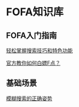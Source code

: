 
# FOFA知识库

## FOFA入门指南
[轻松掌握搜索技巧和特色功能](https://github.com/FofaInfo/Awesome-FOFA/blob/main/Get%20Started%20with%20FOFA/FOF%E5%85%A5%E9%97%A8%E6%8C%87%E5%8D%97_ZH/%E8%BD%BB%E6%9D%BE%E6%8E%8C%E6%8F%A1%E6%90%9C%E7%B4%A2%E6%8A%80%E5%B7%A7%E5%92%8C%E7%89%B9%E8%89%B2%E5%8A%9F%E8%83%BD.md)

[官方教你如何白嫖F点？](https://github.com/FofaInfo/Awesome-FOFA/blob/main/Get%20Started%20with%20FOFA/FOF%E5%85%A5%E9%97%A8%E6%8C%87%E5%8D%97_ZH/%E5%AE%98%E6%96%B9%E6%95%99%E4%BD%A0%E7%99%BD%E5%AB%96F%E7%82%B9%EF%BC%9F.md)


## 基础场景
[模糊搜索的正确姿势](https://github.com/FofaInfo/Awesome-FOFA/blob/main/Basic%20scenario/Basic%20scenario_ZH/FOFA%E6%A8%A1%E7%B3%8A%E6%90%9C%E7%B4%A2%E7%9A%84%E6%AD%A3%E7%A1%AE%E5%A7%BF%E5%8A%BF.md)
<br>
